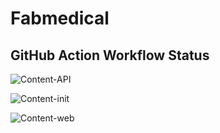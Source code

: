 # Fabmedical

## GitHub Action Workflow Status

![Content-API](https://github.com/sabirmohamed/Fabmedical/workflows/content-api/badge.svg)

![Content-init](https://github.com/sabirmohamed/Fabmedical/workflows/content-init/badge.svg)

![Content-web](https://github.com/sabirmohamed/Fabmedical/workflows/content-web/badge.svg)
